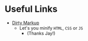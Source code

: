 # Useful Links

* [Dirty Markup](http://www.dirtymarkup.com/)
    * Let's you minify `HTML`, `CSS` or `JS`
        - (Thanks Jay!)
